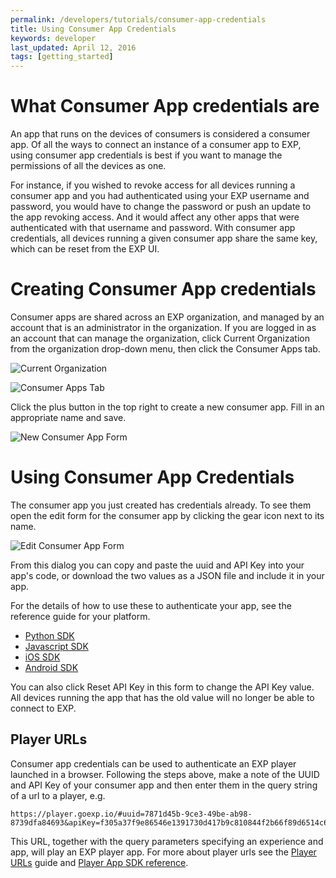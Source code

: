 ```yaml
---
permalink: /developers/tutorials/consumer-app-credentials
title: Using Consumer App Credentials
keywords: developer
last_updated: April 12, 2016
tags: [getting_started]
---
```


# What Consumer App credentials are

An app that runs on the devices of consumers is considered a consumer app. Of all the ways to connect an instance of a consumer app to EXP,
using consumer app credentials is best if you want to manage the permissions of all the devices as one.

For instance, if you wished to revoke access for all devices running a consumer app and you had authenticated using your EXP username and password,
you would have to change the password or push an update to the app revoking access. And it would affect any other apps that were
authenticated with that username and password. With consumer app credentials, all devices running a given consumer app share the same key,
which can be reset from the EXP UI.

# Creating Consumer App credentials

Consumer apps are shared across an EXP organization, and managed by an account that is an administrator in the organization. If you are logged
in as an account that can manage the organization, click Current Organization from the organization drop-down menu, then click the Consumer Apps
tab.

![Current Organization]({{site.baseurl}}/common_images/tutorials/consumer-app-credentials/current-organization.png "Current Organization")

![Consumer Apps Tab]({{site.baseurl}}/common_images/tutorials/consumer-app-credentials/consumer-apps-tab.png "Consumer Apps Tab")

Click the plus button in the top right to create a new consumer app. Fill in an appropriate name and save.

![New Consumer App Form]({{site.baseurl}}/common_images/tutorials/consumer-app-credentials/new-consumer-app-form.png "New Consumer App Form")

# Using Consumer App Credentials

The consumer app you just created has credentials already. To see them open the edit form for the consumer app by clicking the gear icon next to its name.

![Edit Consumer App Form]({{site.baseurl}}/common_images/tutorials/consumer-app-credentials/edit-consumer-app-form.png "Edit Consumer App Form")

From this dialog you can copy and paste the uuid and API Key into your app's code, or download the two values as a JSON file and include it in your app.

For the details of how to use these to authenticate your app, see the reference guide for your platform.

* [Python SDK]({{site.baseurl}}/developers/reference/python-sdk#starting-the-sdk)
* [Javascript SDK]({{site.baseurl}}/developers/reference/javascript-sdk#starting-the-sdk)
* [iOS SDK]({{site.baseurl}}/developers/reference/ios-sdk#starting-the-sdk)
* [Android SDK]({{site.baseurl}}/developers/reference/android-sdk#starting-the-sdk)

You can also click Reset API Key in this form to change the API Key value. All devices running the app that has the old value will no longer be able
to connect to EXP.

## Player URLs

Consumer app credentials can be used to authenticate an EXP player launched in a browser. Following the steps above, make a note of the UUID and API Key
of your consumer app and then enter them in the query string of a url to a player, e.g.

```
https://player.goexp.io/#uuid=7871d45b-9ce3-49be-ab98-8739dfa84693&apiKey=f305a37f9e86546e1391730d417b9c810844f2b66f89d6514c6c061c2c33322102541487c64ad53f92c2de5fe2240915
```

This URL, together with the query parameters specifying an experience and app, will play an EXP player app. For more about player urls see the
[Player URLs]({{site.baseurl}}/developers/tutorials/player-urls) guide and [Player App SDK reference]({{site.baseurl}}/developers/reference/player-app-sdk#url-parameters).
